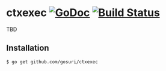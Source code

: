 # ctxexec [![GoDoc](https://godoc.org/github.com/gosuri/ctxexec?status.svg)](https://godoc.org/github.com/gosuri/ctxexec) [![Build Status](https://travis-ci.org/gosuri/ctxexec.svg?branch=master)](https://travis-ci.org/gosuri/ctxexec)

TBD

## Installation

```sh
$ go get github.com/gosuri/ctxexec
```
